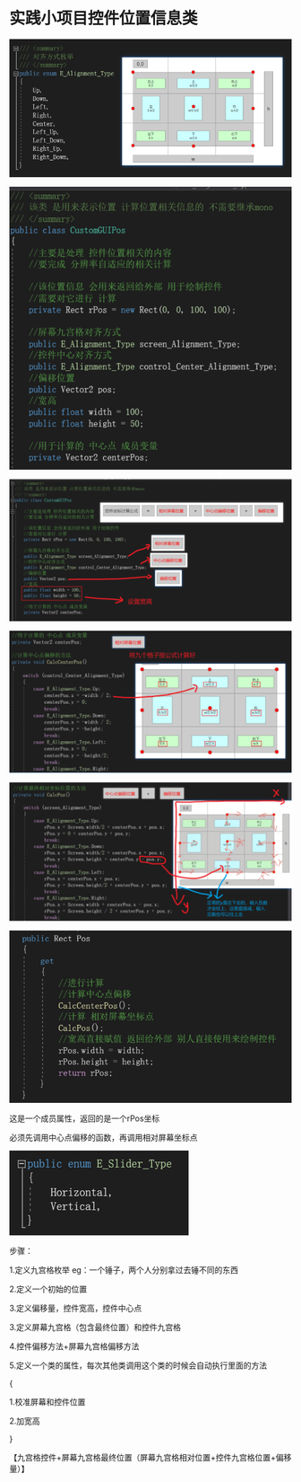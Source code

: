 # 实践小项目控件位置信息类

![08f0fc6c457239346aa2b24a882e0467.png](image/08f0fc6c457239346aa2b24a882e0467.png)

![f7fef81501033f0104fb0e38aeadf8d6.png](image/f7fef81501033f0104fb0e38aeadf8d6.png)

![b48a15dc34a8197b7882c94ed08702f9.png](image/b48a15dc34a8197b7882c94ed08702f9.png)

![7ad854c9fc166963e294fadf6942f4c8.png](image/7ad854c9fc166963e294fadf6942f4c8.png)

![4aeec0ddd616d75259f926237c352aad.png](image/4aeec0ddd616d75259f926237c352aad.png)

![0342ebdf7ab0230ab0809f530843b6c2.png](image/0342ebdf7ab0230ab0809f530843b6c2.png)

这是一个成员属性，返回的是一个rPos坐标

必须先调用中心点偏移的函数，再调用相对屏幕坐标点

![Image.png](image/Image.png)

步骤：

1.定义九宫格枚举 eg：一个锤子，两个人分别拿过去锤不同的东西

2.定义一个初始的位置

3.定义偏移量，控件宽高，控件中心点

3.定义屏幕九宫格（包含最终位置）和控件九宫格

4.控件偏移方法+屏幕九宫格偏移方法

5.定义一个类的属性，每次其他类调用这个类的时候会自动执行里面的方法

{

1.校准屏幕和控件位置

2.加宽高

}

【九宫格控件+屏幕九宫格最终位置（屏幕九宫格相对位置+控件九宫格位置+偏移量）】
